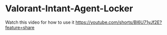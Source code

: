 ﻿# Valorant-Intant-Agent-Locker
Watch this video for how to use it
https://youtube.com/shorts/BI6U71yJf2E?feature=share
